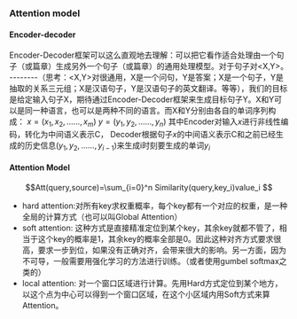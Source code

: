 ### Attention model

#### Encoder-decoder
Encoder-Decoder框架可以这么直观地去理解：可以把它看作适合处理由一个句子（或篇章）生成另外一个句子（或篇章）的通用处理模型。对于句子对<X,Y>。 --------（思考：<X,Y>对很通用，X是一个问句，Y是答案；X是一个句子，Y是抽取的关系三元组；X是汉语句子，Y是汉语句子的英文翻译。等等），我们的目标是给定输入句子X，期待通过Encoder-Decoder框架来生成目标句子Y。X和Y可以是同一种语言，也可以是两种不同的语言。而X和Y分别由各自的单词序列构成：
$x=(x_1,x_2,……,x_m)$
$y=(y_1,y_2,……,y_n)$
其中Encoder对输入$x$进行非线性编码，转化为中间语义表示C，
Decoder根据句子$x$的中间语义表示C和之前已经生成的历史信息$(y_1,y_2,……,y_{i-1})$来生成i时刻要生成的单词$y_i$
#### Attention Model
$$Att(query,source)=\sum_{i=0}^n Similarity(query,key_i)value_i $$
- hard attention:对所有key求权重概率，每个key都有一个对应的权重，是一种全局的计算方式（也可以叫Global Attention）
- soft attention: 这种方式是直接精准定位到某个key，其余key就都不管了，相当于这个key的概率是1，其余key的概率全部是0。因此这种对齐方式要求很高，要求一步到位，如果没有正确对齐，会带来很大的影响。另一方面，因为不可导，一般需要用强化学习的方法进行训练。（或者使用gumbel softmax之类的）
- local attention: 对一个窗口区域进行计算。先用Hard方式定位到某个地方，以这个点为中心可以得到一个窗口区域，在这个小区域内用Soft方式来算Attention。
